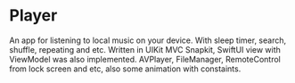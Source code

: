 # Player
An app for listening to local music on your device. 
With sleep timer, search, shuffle, repeating and etc.
Written in UIKit MVC Snapkit, SwiftUI view with ViewModel was also implemented.
AVPlayer, FileManager, RemoteControl from lock screen and etc, also some animation with constaints.
